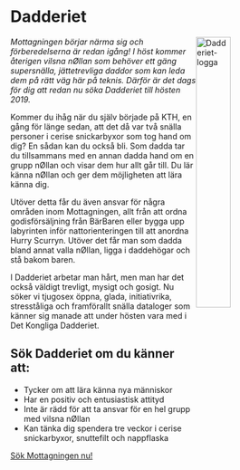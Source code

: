 # Dadderiet

<img alt="Dadderiet-logga" src="https://static.datasektionen.se/mottagningen/dadderiet.svg" style="float: right; width: 35%" />

_Mottagningen börjar närma sig och förberedelserna är redan igång! I höst kommer återigen vilsna nØllan som behöver ett gäng supersnälla, jättetrevliga daddor som kan leda dem på rätt väg här på teknis. Därför är det dags för dig att redan nu söka Dadderiet till hösten 2019._

Kommer du ihåg när du själv började på KTH, en gång för länge sedan, att det då var två snälla personer i cerise snickarbyxor som tog hand om dig? En sådan kan du också bli. Som dadda tar du tillsammans med en annan dadda hand om en grupp nØllan och visar dem hur allt går till. Du lär känna nØllan och ger dem möjligheten att lära känna dig.

Utöver detta får du även ansvar för några områden inom Mottagningen, allt från att ordna godisförsäljning från BärBaren eller bygga upp labyrinten inför nattorienteringen till att anordna Hurry Scurryn. Utöver det får man som dadda bland annat valla nØllan, ligga i daddehögar och stå bakom baren.

I Dadderiet arbetar man hårt, men man har det också väldigt trevligt, mysigt och gosigt. Nu söker vi tjugosex öppna, glada, initiativrika, stresståliga och framförallt snälla dataloger som känner sig manade att under hösten vara med i Det Kongliga Dadderiet.

## Sök Dadderiet om du känner att:

* Tycker om att lära känna nya människor
* Har en positiv och entusiastisk attityd
* Inte är rädd för att ta ansvar för en hel grupp med vilsna nØllan
* Kan tänka dig spendera tre veckor i cerise snickarbyxor, snuttefilt och nappflaska

[Sök Mottagningen nu!](https://ston.datasektionen.se/applications/new)
